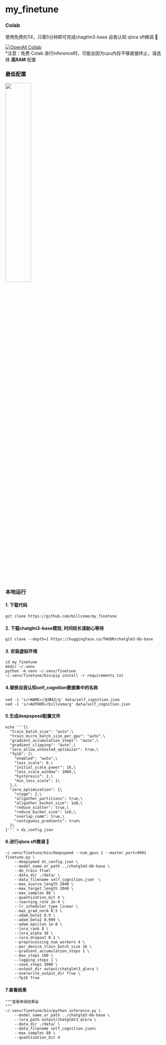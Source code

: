 my_finetune
============

### Colab
使用免费的T4，只需5分钟即可完成chagtlm3-base 自我认知 qlora sft微调 🥳    
  
[![OpenAll Collab](https://colab.research.google.com/assets/colab-badge.svg)](https://colab.research.google.com/github/billvsme/my_finetune/blob/master/colab/my_finetune.ipynb)  
*注意：免费 Colab 进行inference时，可能会因为cpu内存不够直接终止，请选择 **高RAM** 配置


### 最低配置

<a href="https://sm.ms/image/qGcS8eCz1f7XhWv" target="_blank"><img src="https://s2.loli.net/2023/12/03/qGcS8eCz1f7XhWv.png" width="40%"></a>


### 本地运行
#### 1. 下载代码
```
git clone https://github.com/billvsme/my_finetune
```


#### 2. 下载chatglm3-base模型, 时间较长请耐心等待
```
git clone --depth=1 https://huggingface.co/THUDM/chatglm3-6b-base
```

#### 3. 安装虚拟环境
```
cd my_finetune
mkdir ~/.venv
python -m venv ~/.venv/finetune
~/.venv/finetune/bin/pip install -r requirements.txt
```
#### 4.替换自我认知self_cognition数据集中的名称

```
sed -i 's/<NAME>/法律AI/g' data/self_cognition.json
sed -i 's/<AUTHOR>/billvsme/g' data/self_cognition.json
```

#### 5.生成deepspeed配置文件
```
echo '''{\
  "train_batch_size": "auto",\
  "train_micro_batch_size_per_gpu": "auto",\
  "gradient_accumulation_steps": "auto",\
  "gradient_clipping": "auto",\
  "zero_allow_untested_optimizer": true,\
  "fp16": {\
    "enabled": "auto",\
    "loss_scale": 0,\
    "initial_scale_power": 16,\
    "loss_scale_window": 1000,\
    "hysteresis": 2,\
    "min_loss_scale": 1\
  },\
  "zero_optimization": {\
    "stage": 2,\
    "allgather_partitions": true,\
    "allgather_bucket_size": 1e8,\
    "reduce_scatter": true,\
    "reduce_bucket_size": 1e8,\
    "overlap_comm": true,\
    "contiguous_gradients": true\
  }\
}''' > ds_config.json
```
#### 6.进行qlora sft微调 🤩
```
~/.venv/finetune/bin/deepspeed --num_gpus 1 --master_port=9901 finetune.py \
    --deepspeed ds_config.json \
    --model_name_or_path ../chatglm3-6b-base \
    --do_train True\
    --data_dir ./data/ \
    --data_filename self_cognition.json  \
    --max_source_length 2048 \
    --max_target_length 2048 \
    --max_samples 80 \
    --quantization_bit 4 \
    --learning_rate 2e-4 \
    --lr_scheduler_type linear \
    --max_grad_norm 0.5 \
    --adam_beta1 0.9 \
    --adam_beta2 0.999 \
    --adam_epsilon 1e-8 \
    --lora_rank 8 \
    --lora_alpha 16 \
    --lora_dropout 0.1 \
    --preprocessing_num_workers 4 \
    --per_device_train_batch_size 16 \
    --gradient_accumulation_steps 1 \
    --max_steps 100 \
    --logging_steps 1 \
    --save_steps 1000 \
    --output_dir output/chatglmt3_qlora \
    --overwrite_output_dir True \
    --fp16 True
```

#### 7.查看结果
```
"""查看微调结果😁
"""
~/.venv/finetune/bin/python inference.py \
    --model_name_or_path ../chatglm3-6b-base \
    --lora_path output/chatglmt3_qlora \
    --data_dir ./data/ \
    --data_filename self_cognition.json\
    --max_samples 80 \
    --quantization_bit 4

```

